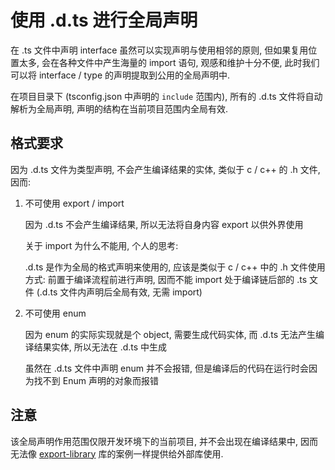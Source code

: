 使用 .d.ts 进行全局声明
===

在 .ts 文件中声明 interface 虽然可以实现声明与使用相邻的原则, 但如果复用位置太多, 会在各种文件中产生海量的 import 语句, 观感和维护十分不便, 此时我们可以将 interface / type 的声明提取到公用的全局声明中.

在项目目录下 (tsconfig.json 中声明的 `include` 范围内), 所有的 .d.ts 文件将自动解析为全局声明, 声明的结构在当前项目范围内全局有效.

## 格式要求

因为 .d.ts 文件为类型声明, 不会产生编译结果的实体, 类似于 c / c++ 的 .h 文件, 因而:

1. 不可使用 export / import

    因为 .d.ts 不会产生编译结果, 所以无法将自身内容 export 以供外界使用
    
    关于 import 为什么不能用, 个人的思考:
    
    .d.ts 是作为全局的格式声明来使用的, 应该是类似于 c / c++ 中的 .h 文件使用方式: 前置于编译流程前进行声明, 因而不能 import 处于编译链后部的 .ts 文件 (.d.ts 文件内声明后全局有效, 无需 import) 

1. 不可使用 enum

    因为 enum 的实际实现就是个 object, 需要生成代码实体, 而 .d.ts 无法产生编译结果实体, 所以无法在 .d.ts 中生成
    
    虽然在 .d.ts 文件中声明 enum 并不会报错, 但是编译后的代码在运行时会因为找不到 Enum 声明的对象而报错

## 注意

该全局声明作用范围仅限开发环境下的当前项目, 并不会出现在编译结果中, 因而无法像 [export-library](../export-library) 库的案例一样提供给外部库使用.

